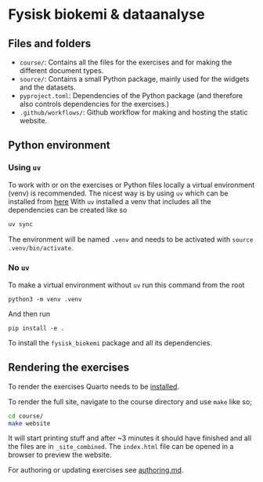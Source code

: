 # Fysisk biokemi & dataanalyse

## Files and folders
- `course/`: Contains all the files for the exercises and for making the different document types. 
- `source/`: Contains a small Python package, mainly used for the widgets and the datasets. 
- `pyproject.toml`: Dependencies of the Python package (and therefore also controls dependencies for the exercises.)
- `.github/workflows/`: Github workflow for making and hosting the static website.

## Python environment


### Using `uv`

To work with or on the exercises or Python files locally a virtual environment (venv) is 
recommended. The nicest way is by using `uv` which can be installed from [here](https://docs.astral.sh/uv/)
With `uv` installed a venv that includes all the dependencies can be created like so
```bash
uv sync
```
The environment will be named `.venv` and needs to be activated with `source .venv/bin/activate`.

### No `uv`

To make a virtual environment without `uv` run this command from the root
```
python3 -m venv .venv
```
And then run
```
pip install -e . 
```
To install the `fysisk_biokemi` package and all its dependencies. 


## Rendering the exercises

To render the exercises Quarto needs to be [installed](https://quarto.org/docs/get-started/).

To render the full site, navigate to the course directory and use `make` like so; 
```bash
cd course/
make website
```
It will start printing stuff and after ~3 minutes it should have finished and 
all the files are in `_site_combined`. The `index.html` file can be opened in a browser 
to preview the website. 

For authoring or updating exercises see [authoring.md](course/authoring.md).




